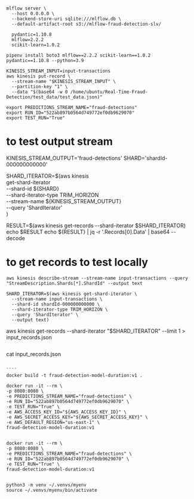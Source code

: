 
```

mlflow server \
  --host 0.0.0.0 \
  --backend-store-uri sqlite:///mlflow.db \
  --default-artifact-root s3://mlflow-fraud-detection-slv/

  pydantic=1.10.8
  mlflow=2.2.2
  scikit-learn=1.0.2
```
```
pipenv install boto3 mlflow==2.2.2 scikit-learn==1.0.2 pydantic==1.10.8 --python=3.9
```
```
KINESIS_STREAM_INPUT=input-transactions
aws kinesis put-record \
  --stream-name "$KINESIS_STREAM_INPUT" \
  --partition-key "1" \
  --data "$(base64 -w 0 /home/ubuntu/Real-Time-Fraud-Detection/test_data/test_data.json)"
```
````
export PREDICTIONS_STREAM_NAME="fraud-detections"
export RUN_ID="522ab897b0564d749772ef0db9629070"
export TEST_RUN="True"
``````
# to test output stream
KINESIS_STREAM_OUTPUT='fraud-detections'
SHARD='shardId-000000000000'

SHARD_ITERATOR=$(aws kinesis \
    get-shard-iterator \
        --shard-id ${SHARD} \
        --shard-iterator-type TRIM_HORIZON \
        --stream-name ${KINESIS_STREAM_OUTPUT} \
        --query 'ShardIterator' \
)

RESULT=$(aws kinesis get-records --shard-iterator $SHARD_ITERATOR)
echo $RESULT
echo ${RESULT} | jq -r '.Records[0].Data' | base64 --decode


# to get records to test locally
```
aws kinesis describe-stream --stream-name input-transactions --query "StreamDescription.Shards[*].ShardId" --output text
````
````
SHARD_ITERATOR=$(aws kinesis get-shard-iterator \
  --stream-name input-transactions \
  --shard-id shardId-000000000000 \
  --shard-iterator-type TRIM_HORIZON \
  --query 'ShardIterator' \
  --output text)
````
aws kinesis get-records --shard-iterator "$SHARD_ITERATOR" --limit 1 > input_records.json
````
````
cat input_records.json

`````

````
docker build -t fraud-detection-model-duration:v1 .

`````
`````
docker run -it --rm \
-p 8080:8080 \
-e PREDICTIONS_STREAM_NAME="fraud-detections" \
-e RUN_ID="522ab897b0564d749772ef0db9629070" \
-e TEST_RUN="True" \
-e AWS_ACCESS_KEY_ID="${AWS_ACCESS_KEY_ID}" \
-e AWS_SECRET_ACCESS_KEY="${AWS_SECRET_ACCESS_KEY}" \
-e AWS_DEFAULT_REGION="us-east-1" \
fraud-detection-model-duration:v1


docker run -it --rm \
-p 8080:8080 \
-e PREDICTIONS_STREAM_NAME="fraud-detections" \
-e RUN_ID="522ab897b0564d749772ef0db9629070" \
-e TEST_RUN="True" \
fraud-detection-model-duration:v1


python3 -m venv ~/.venvs/myenv
source ~/.venvs/myenv/bin/activate
